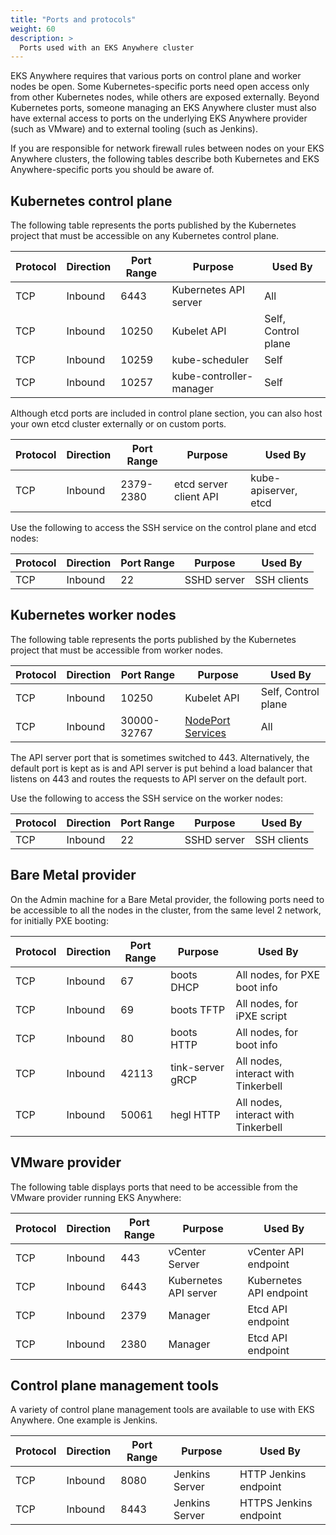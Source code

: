 ```yaml
---
title: "Ports and protocols"
weight: 60
description: >
  Ports used with an EKS Anywhere cluster
---
```


EKS Anywhere requires that various ports on control plane and worker nodes be open.
Some Kubernetes-specific ports need open access only from other Kubernetes nodes, while others are exposed externally.
Beyond Kubernetes ports, someone managing an EKS Anywhere cluster must also have external access to ports on the underlying EKS Anywhere provider (such as VMware) and to external tooling (such as Jenkins).

If you are responsible for network firewall rules between nodes on your EKS Anywhere clusters, the following tables describe both Kubernetes and EKS Anywhere-specific ports you should be aware of.

## Kubernetes control plane
The following table represents the ports published by the Kubernetes project that must be accessible on any Kubernetes control plane.


| Protocol | Direction | Port Range | Purpose                 | Used By                   |
|----------|-----------|------------|-------------------------|---------------------------|
| TCP      | Inbound   | 6443       | Kubernetes API server   | All                       |
| TCP      | Inbound   | 10250      | Kubelet API             | Self, Control plane       |
| TCP      | Inbound   | 10259      | kube-scheduler          | Self                      |
| TCP      | Inbound   | 10257      | kube-controller-manager | Self                      |

Although etcd ports are included in control plane section, you can also host your own
etcd cluster externally or on custom ports. 

| Protocol | Direction | Port Range | Purpose                 | Used By                   |
|----------|-----------|------------|-------------------------|---------------------------|
| TCP      | Inbound   | 2379-2380  | etcd server client API  | kube-apiserver, etcd      |

Use the following to access the SSH service on the control plane and etcd nodes:

| Protocol | Direction | Port Range | Purpose                 | Used By                   |
|----------|-----------|------------|-------------------------|---------------------------|
| TCP      | Inbound   | 22         | SSHD server             | SSH clients               |


## Kubernetes worker nodes
The following table represents the ports published by the Kubernetes project that must be accessible from worker nodes.


| Protocol | Direction | Port Range  | Purpose               | Used By                 |
|----------|-----------|-------------|-----------------------|-------------------------|
| TCP      | Inbound   | 10250       | Kubelet API           | Self, Control plane     |
| TCP      | Inbound   | 30000-32767 | [NodePort Services](/docs/concepts/services-networking/service/)    | All                     |

The API server port that is sometimes switched to 443.
Alternatively, the default port is kept as is and API server is put behind a load balancer that listens on 443 and routes the requests to API server on the default port.
 
Use the following to access the SSH service on the worker nodes:

| Protocol | Direction | Port Range | Purpose                 | Used By                   |
|----------|-----------|------------|-------------------------|---------------------------|
| TCP      | Inbound   | 22         | SSHD server             | SSH clients               |

## Bare Metal provider

On the Admin machine for a Bare Metal provider, the following ports need to be accessible to all the nodes in the cluster, from the same level 2 network, for initially PXE booting:

| Protocol | Direction | Port Range | Purpose                 | Used By                               |
|----------|-----------|------------|-------------------------|---------------------------------------|
| TCP      | Inbound   | 67         | boots DHCP              | All nodes, for PXE boot info          |
| TCP      | Inbound   | 69         | boots TFTP              | All nodes, for iPXE script            |
| TCP      | Inbound   | 80         | boots HTTP              | All nodes, for boot info              |
| TCP      | Inbound   | 42113      | tink-server gRCP        | All nodes, interact with Tinkerbell   |
| TCP      | Inbound   | 50061      | hegl HTTP               | All nodes, interact with Tinkerbell   |

## VMware provider

The following table displays ports that need to be accessible from the VMware provider running EKS Anywhere:


| Protocol | Direction | Port Range  | Purpose                 | Used By                 |
|----------|-----------|-------------|-------------------------|-------------------------|
| TCP      | Inbound   | 443         | vCenter Server          | vCenter API endpoint    |
| TCP      | Inbound   | 6443        | Kubernetes API server   | Kubernetes API endpoint |
| TCP      | Inbound   | 2379        | Manager                 | Etcd API endpoint       |
| TCP      | Inbound   | 2380        | Manager                 | Etcd API endpoint       |

## Control plane management tools

A variety of control plane management tools are available to use with EKS Anywhere.
One example is Jenkins.


| Protocol | Direction | Port Range  | Purpose                 | Used By                 |
|----------|-----------|-------------|-------------------------|-------------------------|
| TCP      | Inbound   | 8080        | Jenkins Server          | HTTP Jenkins endpoint   |
| TCP      | Inbound   | 8443        | Jenkins Server          | HTTPS Jenkins endpoint  |
